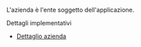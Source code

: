 L'azienda è l'ente soggetto dell'applicazione.

Dettagli implementativi
- [Dettaglio azienda](Sorgenti/MB/DOC_OGG/OG_AZ_D)
